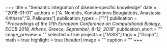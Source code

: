 +++
title = "Semantic integration of disease-specific knowledge"
date = "2018-01-01"
authors = ["A. Nentidis, Konstantinos Bougiatiotis, Anastasia Krithara","G. Paliouras"]
publication_types = ["1"]
publication = "_Proceedings of the 17th European Conference on Computational Biology, ECCB 2018, Athens, Greece, September, 8-12, 2018_"
publication_short = ""
image_preview = ""
selected = true
projects = ["IASIS"]
tags = ["Graph"]
math = true
highlight = true
[header]
image = ""
caption = ""
+++

